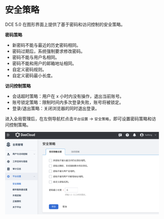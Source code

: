 # 安全策略

DCE 5.0 在图形界面上提供了基于密码和访问控制的安全策略。

**密码策略**

- 新密码不能与最近的历史密码相同。
- 密码过期后，系统强制要求修改密码。
- 密码不能与用户名相同。
- 密码不能和用户的邮箱地址相同。
- 自定义密码规则。
- 自定义密码最小长度。

**访问控制策略**

- 会话超时策略：用户在 x 小时内没有操作，退出当前账号。
- 账号锁定策略：限制时间内多次登录失败，账号将被锁定。
- 登录/退出策略：关闭浏览器的同时退出登录。

进入全局管理后，在左侧导航栏点击`平台设置` -> `安全策略`，即可设置密码策略和访问控制策略。

![安全策略](../../images/security-policy.png)
